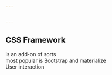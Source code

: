 ```yaml
---


---
```


<h2 id="css-framework">CSS Framework</h2>
<p>is an add-on of sorts<br>
most popular is Bootstrap and materialize<br>
User interaction</p>

